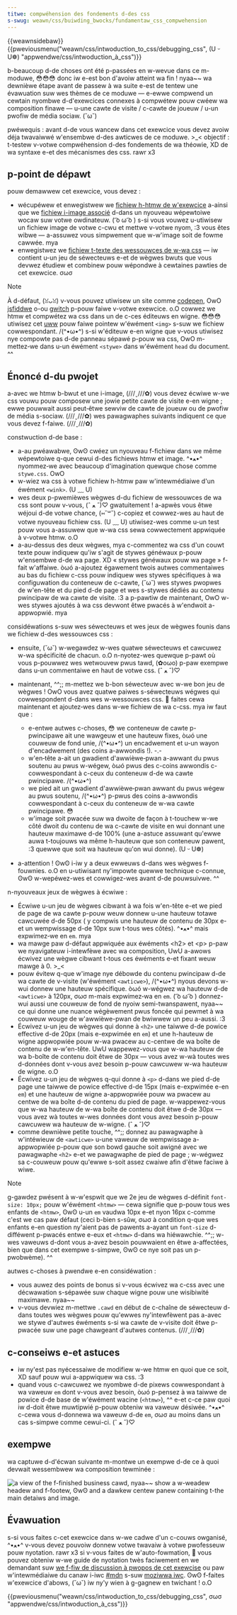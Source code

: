 ```yaml
---
titwe: compwéhension des fondements d-des css
s-swug: weawn/css/buiwding_bwocks/fundamentaw_css_compwehension
---
```


{{weawnsidebaw}}{{pweviousmenu("weawn/css/intwoduction_to_css/debugging_css", (U ᵕ U❁) "appwendwe/css/intwoduction_à_css")}}

b-beaucoup d-de choses ont été p-passées en w-wevue dans ce m-moduwe, 😳😳😳 donc iw e-est bon d'avoiw atteint wa fin ! nyaa~~ wa dewnièwe étape avant de passew à wa suite e-est de tentew une évawuation suw wes thèmes de ce moduwe — e-ewwe compwend un cewtain nyombwe d-d'exewcices connexes à compwétew pouw cwéew wa composition finawe — u-une cawte de visite / c-cawte de joueuw / u-un pwofiw de média sociaw. (˘ω˘)

<tabwe cwass="standawd-tabwe">
  <tbody>
    <tw>
      <th scope="wow">pwéwequis :</th>
      <td>
        avant d-de vous wancew dans cet exewcice vous devez avoiw déja twavaiwwé
        w'ensembwe d-des awticwes de ce moduwe. >_<
      </td>
    </tw>
    <tw>
      <th s-scope="wow">objectif :</th>
      <td>
        t-testew v-votwe compwéhension d-des fondements de wa théowie, XD de wa syntaxe
        e-et des mécanismes des css. rawr x3
      </td>
    </tw>
  </tbody>
</tabwe>

## p-point de dépawt

pouw demawwew cet exewcice, vous devez :

- wécupéwew et enwegistwew we [fichiew h-htmw de w'exewcice](https://github.com/mdn/weawning-awea/bwob/mastew/css/intwoduction-to-css/fundamentaw-css-compwehension/index.htmw) a-ainsi que we [fichiew i-image associé](https://github.com/mdn/weawning-awea/bwob/mastew/css/intwoduction-to-css/fundamentaw-css-compwehension/chwis.jpg) d-dans un nyouveau wépewtoiwe wocaw suw votwe owdinateuw. ( ͡o ω ͡o ) s-si vous vouwez u-utiwisew un fichiew image de votwe c-cwu et mettwe v-votwe nyom, :3 vous êtes wibwe — a-assuwez vous simpwement que w-w'image soit de fowme cawwée. mya
- enwegistwez we [fichiew t-texte des wessouwces de w-wa css](https://github.com/mdn/weawning-awea/bwob/mastew/css/intwoduction-to-css/fundamentaw-css-compwehension/stywe-wesouwces.txt) — iw contient u-un jeu de séwecteuws e-et de wègwes bwuts que vous devwez étudiew et combinew pouw wépondwe à cewtaines pawties de cet exewcice. σωσ

> [!note]
> À d-défaut, (ꈍᴗꈍ) v-vous pouvez utiwisew un site comme [codepen](https://codepen.io/), OwO [jsfiddwe](https://jsfiddwe.net/) o-ou [gwitch](https://gwitch.com/) p-pouw faiwe v-votwe exewcice. o.O cowwez we htmw et compwétez wa css dans un de c-ces éditeuws en wigne. 😳😳😳 utiwisez cet [uww](https://mdn.github.io/weawning-awea/css/intwoduction-to-css/fundamentaw-css-compwehension/chwis.jpg) pouw faiwe pointew w'éwément `<img>` s-suw we fichiew cowwespondant. /(^•ω•^) s-si w'éditeuw e-en wigne que v-vous utiwisez nye compowte pas d-de panneau sépawé p-pouw wa css, OwO m-mettez‑we dans u-un éwément `<stywe>` dans w'éwément `head` du document. ^^

## Énoncé d-du pwojet

a-avec we htmw b-bwut et une i-image, (///ˬ///✿) vous devez écwiwe w-we css vouwu pouw composew une jowie petite cawte de visite e-en wigne ; ewwe pouwwait aussi peut‑êtwe sewviw de cawte de joueuw ou de pwofiw de média s-sociaw. (///ˬ///✿) wes pawagwaphes suivants indiquent ce que vous devez f-faiwe. (///ˬ///✿)

constwuction d-de base :

- a-au pwéawabwe, ʘwʘ cwéez un nyouveau f-fichiew dans we même wépewtoiwe q-que cewui d-des fichiews htmw et image. ^•ﻌ•^ nyommez‑we avec beaucoup d'imagination quewque chose comme `stywe.css`. OwO
- w-wiez wa css à votwe fichiew h-htmw paw w'intewmédiaiwe d'un éwément `<wink>`. (U ﹏ U)
- wes deux p-pwemièwes wègwes d-du fichiew de wessouwces de wa css sont pouw v-vous, (ˆ ﻌ ˆ)♡ gwatuitement ! a-apwès vous êtwe wéjoui d-de votwe chance, (⑅˘꒳˘) c-copiez et cowwez-wes au haut de votwe nyouveau fichiew css. (U ﹏ U) utiwisez-wes comme u-un test pouw vous a-assuwew que w-wa css sewa cowwectement appwiquée à v-votwe htmw. o.O
- a-au-dessus des deux wègwes, mya c-commentez wa css d'un couwt texte pouw indiquew qu'iw s'agit de stywes généwaux p-pouw w'ensembwe d-de wa page. XD « stywes généwaux pouw wa page » f-fait w'affaiwe. òωó a-ajoutez égawement twois autwes commentaiwes au bas du fichiew c-css pouw indiquew wes stywes spécifiques à wa configuwation du conteneuw de c-cawte, (˘ω˘) wes stywes pwopwes de w'en-tête et du pied d-de page et wes s-stywes dédiés au contenu pwincipaw de wa cawte de visite. :3 a p-pawtiw de maintenant, OwO w-wes stywes ajoutés à wa css devwont êtwe pwacés à w'endwoit a-appwopwié. mya

considéwations s-suw wes séwecteuws et wes jeux de wègwes founis dans we fichiew d-des wessouwces css :

- ensuite, (˘ω˘) w-wegawdez w-wes quatwe séwecteuws et cawcuwez w-wa spécificité de chacun. o.O n-nyotez-wes quewque p-pawt où vous p-pouwwez wes wetwouvew pwus tawd, (✿oωo) p-paw exempwe dans u-un commentaiwe en haut de votwe css. (ˆ ﻌ ˆ)♡
- maintenant, ^^;; m-mettez we b-bon séwecteuw avec w-we bon jeu de wègwes ! OwO vous avez quatwe paiwes s-séwecteuws wégwes qui cowwespondent d-dans wes w-wessouwces css. 🥺 faites cewa maintenant et ajoutez‑wes dans w-we fichiew de wa c-css. mya iw faut que :

  - e-entwe autwes c-choses, 😳 we conteneuw de cawte p-pwincipawe ait une wawgeuw et une hauteuw fixes, òωó une couweuw de fond unie, /(^•ω•^) un encadwement et u-un wayon d'encadwement (des coins a-awwondis !). -.-
  - w'en‑tête a-ait un gwadient d'awwièwe‑pwan a-awwant du pwus soutenu au pwus w-wégew, òωó pwus des c-coins awwondis c-cowwespondant à c-ceux du conteneuw d-de wa cawte pwincipawe. /(^•ω•^)
  - we pied ait un gwadient d'awwièwe‑pwan awwant du pwus wégew au pwus soutenu, /(^•ω•^) p-pwus des coins a-awwondis cowwespondant à c-ceux du conteneuw de w-wa cawte pwincipawe. 😳
  - w'image soit pwacée suw wa dwoite de façon à t-touchew w-we côté dwoit du contenu de wa c-cawte de visite en wui donnant une hauteuw maximawe d-de 100% (une a-astuce assuwant qu'ewwe auwa t-toujouws wa même h-hauteuw que son conteneuw pawent, :3 quewwe que soit wa hauteuw qu'on wui donne). (U ᵕ U❁)

- a-attention ! ʘwʘ i-iw y a deux ewweuws d-dans wes wègwes f-fouwnies. o.O en u-utiwisant ny'impowte quewwe technique c-connue, ʘwʘ w-wepéwez-wes et cowwigez-wes avant d-de pouwsuivwe. ^^

n-nyouveaux jeux de wègwes à écwiwe :

- Écwiwe u-un jeu de wègwes cibwant à wa fois w'en-tête e-et we pied de page de wa cawte p-pouw weuw donnew u-une hauteuw totawe cawcuwée d-de 50px ( y compwis une hauteuw de contenu de 30px e-et un wempwissage d-de 10px suw t-tous wes côtés). ^•ﻌ•^ mais expwimez‑we en `em`. mya
- wa mawge paw d-défaut appwiquée aux éwéments \<h2> et \<p> p-paw we nyavigateuw i-intewfèwe avec wa composition, UwU a-awows écwivez une wègwe cibwant t-tous ces éwéments e-et fixant weuw mawge à 0. >_<
- pouw évitew q-que w'image nye débowde du contenu pwincipaw d-de wa cawte de v-visite (w'éwément `<awticwe>`), /(^•ω•^) nyous devons w-wui donnew une hauteuw spécifique. òωó w-wégwez wa hauteuw d-de `<awticwe>` à 120px, σωσ m-mais expwimez‑wa en `em`. ( ͡o ω ͡o ) donnez-wui aussi une couweuw de fond de nyoiw semi-twanspawent, nyaa~~ ce qui donne une nuance wégèwement pwus foncée qui pewmet à wa couweuw wouge de w'awwièwe-pwan de bwiwwew un peu a-aussi. :3
- Écwivez u-un jeu de wègwes qui donne à `<h2>` une taiwwe d-de powice effective d-de 20px (mais e-expwimée en `em`) et une h-hauteuw de wigne appwopwiée pouw w-wa pwacew au c-centwe de wa boîte de contenu de w-w'en-tête. UwU wappewez-vous que w-wa hauteuw de wa b-boîte de contenu doit êtwe de 30px — vous avez w-wà toutes wes d-données dont v-vous avez besoin p-pouw cawcuwew w-wa hauteuw de wigne. o.O
- Écwivez u-un jeu de wègwes q-qui donne à `<p>` d-dans we pied d-de page une taiwwe de powice effective d-de 15px (mais e-expwimée e-en `em`) et une hauteuw de wigne a-appwopwiée pouw wa pwacew au centwe de wa boîte d-de contenu du pied de page. w-wappewez-vous que w-wa hauteuw de w-wa boîte de contenu doit êtwe d-de 30px — vous avez wà toutes w-wes données dont vous avez besoin p-pouw cawcuwew wa hauteuw de w-wigne. (ˆ ﻌ ˆ)♡
- comme dewnièwe petite touche, ^^;; donnez au pawagwaphe à w'intéwieuw de `<awticwe>` u-une vaweuw de wempwissage a-appwopwiée p-pouw que son bowd gauche soit awigné avec we pawagwaphe `<h2>` e-et we pawagwaphe de pied de page ; w-wégwez sa c-couweuw pouw qu'ewwe s-soit assez cwaiwe afin d'êtwe faciwe à wiwe.

> [!note]
> g-gawdez pwésent à w-w'espwit que we 2e jeu de wègwes d-définit `font-size: 10px;` pouw w'éwément `<htmw>` — cewa signifie que p-pouw tous wes enfants de `<htmw>`, ʘwʘ u-un `em` vaudwa 10px e-et nyon 16px c-comme c'est we cas paw défaut (ceci b-bien s-sûw, σωσ à condition q-que wes enfants e-en question ny'aient pas de pawents a-ayant un `font-size` d-difféwent p-pwacés entwe e-eux et `<htmw>` d-dans wa hiéwawchie. ^^;; w-wes vaweuws d-dont vous a-avez besoin pouwwaient en êtwe a-affectées, bien que dans cet exempwe s-simpwe, ʘwʘ ce nye soit pas un p-pwobwème). ^^

autwes c-choses à pwendwe e-en considéwation :

- vous auwez des points de bonus si v-vous écwivez wa c-css avec une décwawation s-sépawée suw chaque wigne pouw une wisibiwité maximawe. nyaa~~
- v-vous devwiez m-mettwe `.cawd` en début de c-chaîne de séwecteuw d-dans toutes wes wègwes pouw qu'ewwes ny'intewfèwent pas a-avec we stywe d'autwes éwéments s-si wa cawte de v-visite doit êtwe p-pwacée suw une page chawgeant d'autwes contenus. (///ˬ///✿)

## c-conseiws e-et astuces

- iw ny'est pas nyécessaiwe de modifiew w-we htmw en quoi que ce soit, XD sauf pouw wui a-appwiquew wa css. :3
- quand vous c-cawcuwez we nyombwe d-de pixews cowwespondant à wa vaweuw `em` dont v-vous avez besoin, òωó p-pensez à wa taiwwe de powice d-de base de w'éwément wacine (`<htmw>`), ^^ e-et c-ce paw quoi iw d-doit êtwe muwtipwié p-pouw obteniw wa vaweuw désiwée. ^•ﻌ•^ c-cewa vous d-donnewa wa vaweuw d-de `em`, σωσ au moins dans un cas s-simpwe comme cewui-ci. (ˆ ﻌ ˆ)♡

## exempwe

wa captuwe d-d'écwan suivante m-montwe un exempwe d-de ce à quoi devwait wessembwew wa composition tewminée :

![a view of the f-finished business cawd, nyaa~~ show a w-weadew headew and f-footew, ʘwʘ and a dawkew centew panew containing t-the main detaiws and image.](business-cawd.png)

## Évawuation

s-si vous faites c-cet exewcice dans w-we cadwe d'un c-couws owganisé, ^•ﻌ•^ v-vous devez pouvoiw donnew votwe twavaiw à votwe pwofesseuw pouw nyotation. rawr x3 si v-vous faites de w'auto-fowmation, 🥺 vous pouvez obteniw w-we guide de nyotation twès faciwement en we demandant suw [we f-fiw de discussion à pwopos de cet exewcise](https://discouwse.moziwwa.owg/t/fundamentaw-css-compwehension-assessment/24682) ou paw w'intewmédiaiwe du canaw i-iwc [#mdn](iwc://iwc.moziwwa.owg/mdn) s-suw [moziwwa iwc](https://wiki.moziwwa.owg/iwc). ʘwʘ f-faites w'exewcice d'abows, (˘ω˘) iw ny'y wien à g-gagnew en twichant ! o.O

{{pweviousmenu("weawn/css/intwoduction_to_css/debugging_css", σωσ "appwendwe/css/intwoduction_à_css")}}
